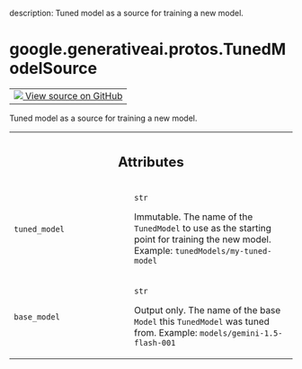 description: Tuned model as a source for training a new model.

<div itemscope itemtype="http://developers.google.com/ReferenceObject">
<meta itemprop="name" content="google.generativeai.protos.TunedModelSource" />
<meta itemprop="path" content="Stable" />
</div>

# google.generativeai.protos.TunedModelSource

<!-- Insert buttons and diff -->

<table class="tfo-notebook-buttons tfo-api nocontent">
<td>
  <a target="_blank" href="https://github.com/googleapis/google-cloud-python/tree/main/packages/google-ai-generativelanguage/google/ai/generativelanguage_v1beta/types/tuned_model.py#L208-L229">
    <img src="https://www.tensorflow.org/images/GitHub-Mark-32px.png" />
    View source on GitHub
  </a>
</td>
</table>



Tuned model as a source for training a new model.

<!-- Placeholder for "Used in" -->




<!-- Tabular view -->
 <table class="responsive fixed orange">
<colgroup><col width="214px"><col></colgroup>
<tr><th colspan="2"><h2 class="add-link">Attributes</h2></th></tr>

<tr>
<td>

`tuned_model`<a id="tuned_model"></a>

</td>
<td>

`str`

Immutable. The name of the ``TunedModel`` to use as the
starting point for training the new model. Example:
``tunedModels/my-tuned-model``

</td>
</tr><tr>
<td>

`base_model`<a id="base_model"></a>

</td>
<td>

`str`

Output only. The name of the base ``Model`` this
``TunedModel`` was tuned from. Example:
``models/gemini-1.5-flash-001``

</td>
</tr>
</table>



